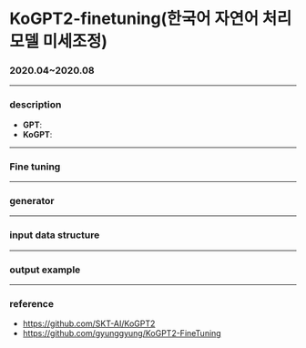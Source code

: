 # KoGPT2-finetuning(한국어 자연어 처리 모델 미세조정)
### 2020.04~2020.08

-----------
### description
  - __GPT__:
  - __KoGPT__:

----------
### Fine tuning
----------
### generator

----------

### input data structure
---------

### output example

----------

### reference 
  - https://github.com/SKT-AI/KoGPT2 
  - https://github.com/gyunggyung/KoGPT2-FineTuning
